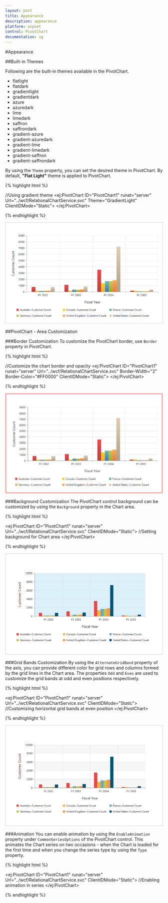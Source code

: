 ```yaml
---
layout: post
title: Appearance
description: appearance
platform: aspnet
control: PivotChart
documentation: ug
---
```


#Appearance

##Built-in Themes

Following are the built-in themes available in the PivotChart.

* flatlight
* flatdark
* gradientlight
* gradientdark
* azure
* azuredark
* lime
* limedark
* saffron
* saffrondark
* gradient-azure
* gradient-azuredark
* gradient-lime
* gradient-limedark
* gradient-saffron
* gradient-saffrondark

By using the `Theme` property, you can set the desired theme in PivotChart. By default, **"Flat Light"** theme is applied to PivotChart.

{% highlight html %}

//Using gradient theme
<ej:PivotChart ID="PivotChart1" runat="server" Url="../wcf/RelationalChartService.svc"  Theme="GradientLight" ClientIDMode="Static">
  <Size Width="950px" Height="460px"></Size>
</ej:PivotChart>

{% endhighlight %}

![](Appearance_images/themes.png)

##PivotChart - Area Customization

###Border Customization
To customize the PivotChart border, use `Border` property in PivotChart.

{% highlight html %}

//Customize the chart border and opacity
<ej:PivotChart ID="PivotChart1" runat="server" Url="../wcf/RelationalChartService.svc"  Border-Width="2" Border-Color="#FF0000" ClientIDMode="Static">
<Size Width="950px" Height="460px"></Size>
</ej:PivotChart>

{% endhighlight %}

![](Appearance_images/bordercustomize.png)

###Background Customization
The PivotChart control background can be customized by using the `Background` property in the Chart area.

{% highlight html %}

<ej:PivotChart ID="PivotChart1" runat="server" Url="../wcf/RelationalChartService.svc" ClientIDMode="Static">
    //Setting background for Chart area
    <ChartArea Background="skyblue"></ChartArea>
    <Size Width="950px" Height="460px"></Size>
</ej:PivotChart>

{% endhighlight %}

![](Appearance_images/backgroundcutomize.png)

###Grid Bands Customization
By using the `AlternateGridBand` property of the axis, you can provide different color for grid rows and columns formed by the grid lines in the Chart area. The properties `Odd` and `Even` are used to customize the grid bands at odd and even positions respectively.

{% highlight html %}

<ej:PivotChart ID="PivotChart1" runat="server" Url="../wcf/RelationalChartService.svc" ClientIDMode="Static">
    //Customizing horizontal grid bands at even position
    <primaryYaxis>
        <AlternateGridBand Even-Fill="#A7A9AB" Even-Opacity="0.1" />
    </primaryYaxis>
    <Size Width="950px" Height="460px"></Size>
</ej:PivotChart>

{% endhighlight %}

![](Appearance_images/gridbands.png)

###Animation
You can enable animation by using the `EnableAnimation` property under `CommonSeriesOptions` of the PivotChart control. This animates the Chart series on two occasions - when the Chart is loaded for the first time and when you change the series type by using the `Type` property.

{% highlight html %}

<ej:PivotChart ID="PivotChart1" runat="server" Url="../wcf/RelationalChartService.svc" ClientIDMode="Static">
    //Enabling animation in series
    <CommonSeriesOptions EnableAnimation="True" />
    <Size Width="950px" Height="460px"></Size>
</ej:PivotChart>

{% endhighlight %}   
